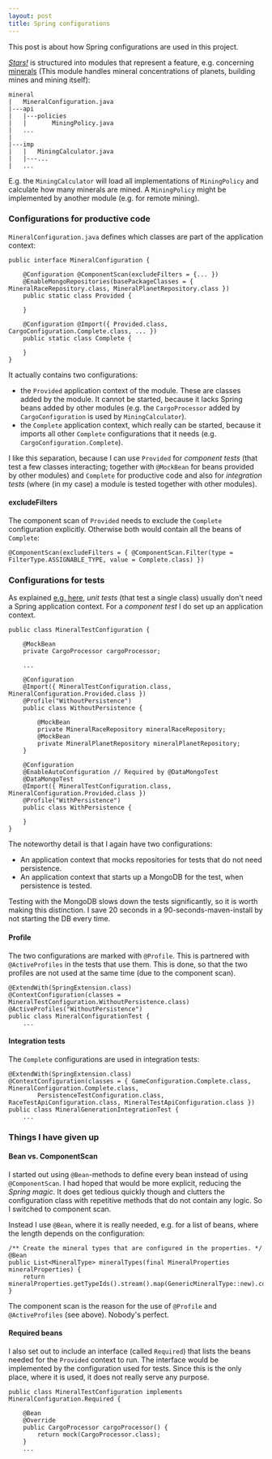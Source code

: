 ```yaml
---
layout: post
title: Spring configurations
---
```


This post is about how Spring configurations are used in this project. 

[_Stars!_](https://github.com/Darkwyng/stars) is structured into modules that represent a feature, e.g. concerning [minerals](https://github.com/Darkwyng/stars/tree/master/parent/addons/src/main/java/com/pim/stars/mineral) (This module handles mineral concentrations of planets, building  mines and mining itself):

```
mineral
|   MineralConfiguration.java
|---api
|   |---policies
|   |       MiningPolicy.java
|   ...
|   
|---imp  
|   |   MiningCalculator.java 
|   |---...
|   ...
```

E.g. the `MiningCalculator` will load all implementations of `MiningPolicy` and calculate how many minerals are mined. A `MiningPolicy` might be implemented by another module (e.g. for remote mining).

### Configurations for productive code
`MineralConfiguration.java` defines which classes are part of the application context:

```
public interface MineralConfiguration {

	@Configuration @ComponentScan(excludeFilters = {... })
	@EnableMongoRepositories(basePackageClasses = { MineralRaceRepository.class, MineralPlanetRepository.class })
	public static class Provided {

	}

	@Configuration @Import({ Provided.class, CargoConfiguration.Complete.class, ... })
	public static class Complete {

	}
}
```

It actually contains two configurations:
- the `Provided` application context of the module. These are classes added by the module. It cannot be started, because it lacks Spring beans added by other modules (e.g. the `CargoProcessor` added by `CargoConfiguration` is used by `MiningCalculator`).
- the `Complete` application context, which really can be started, because it imports all other `Complete` configurations that it needs (e.g. `CargoConfiguration.Complete`).

I like this separation, because I can use `Provided` for _component tests_ (that test a few classes interacting; together with `@MockBean` for beans provided by other modules) and `Complete` for productive code and also for _integration tests_ (where (in my case) a module is tested together with other modules).


#### excludeFilters

The component scan of `Provided` needs to exclude the `Complete` configuration explicitly. Otherwise both would contain all the beans of `Complete`:

```
@ComponentScan(excludeFilters = { @ComponentScan.Filter(type = FilterType.ASSIGNABLE_TYPE, value = Complete.class) })
```

### Configurations for tests

As explained [e.g. here](https://reflectoring.io/unit-testing-spring-boot/#dont-use-spring-in-unit-tests), _unit tests_ (that test a single class) usually don't need a Spring application context. For a _component test_ I do set up an application context.

```
public class MineralTestConfiguration {

	@MockBean
	private CargoProcessor cargoProcessor;

	...
	
	@Configuration
	@Import({ MineralTestConfiguration.class, MineralConfiguration.Provided.class })
	@Profile("WithoutPersistence")
	public class WithoutPersistence {

		@MockBean
		private MineralRaceRepository mineralRaceRepository;
		@MockBean
		private MineralPlanetRepository mineralPlanetRepository;
	}

	@Configuration
	@EnableAutoConfiguration // Required by @DataMongoTest
	@DataMongoTest
	@Import({ MineralTestConfiguration.class, MineralConfiguration.Provided.class })
	@Profile("WithPersistence")
	public class WithPersistence {

	}
}
```

The noteworthy detail is that I again have two configurations:
- An application context that mocks repositories for tests that do not need persistence.
- An application context that starts up a MongoDB for the test, when persistence is tested.

Testing with the MongoDB slows down the tests significantly, so it is worth making this distinction. I save 20 seconds in a 90-seconds-maven-install by not starting the DB every time.

#### Profile

The two configurations are marked with `@Profile`. This is partnered with `@ActiveProfiles` in the tests that use them. This is done, so that the two profiles are not used at the same time (due to the component scan).

```
@ExtendWith(SpringExtension.class)
@ContextConfiguration(classes = MineralTestConfiguration.WithoutPersistence.class)
@ActiveProfiles("WithoutPersistence")
public class MineralConfigurationTest {
    ...
```
#### Integration tests

The `Complete` configurations are used in integration tests:

```
@ExtendWith(SpringExtension.class)
@ContextConfiguration(classes = { GameConfiguration.Complete.class, MineralConfiguration.Complete.class,
		PersistenceTestConfiguration.class, RaceTestApiConfiguration.class, MineralTestApiConfiguration.class })
public class MineralGenerationIntegrationTest {
    ...
```

### Things I have given up

#### Bean vs. ComponentScan

I started out using `@Bean`-methods to define every bean instead of using `@ComponentScan`. I had hoped that would be more explicit, reducing the _Spring magic_. It does get tedious quickly though and clutters the configuration class with repetitive methods that do not contain any logic. So I switched to component scan.

Instead I use `@Bean`, where it is really needed, e.g. for a list of beans, where the length depends on the configuration:

```
/** Create the mineral types that are configured in the properties. */
@Bean
public List<MineralType> mineralTypes(final MineralProperties mineralProperties) {
	return mineralProperties.getTypeIds().stream().map(GenericMineralType::new).collect(Collectors.toList());
}
```

The component scan is the reason for the use of `@Profile` and `@ActiveProfiles` (see above). Nobody's perfect.

#### Required beans

I also set out to include an interface (called `Required`) that lists the beans needed for the `Provided` context to run. The interface would be implemented by the configuration used for tests. Since this is the only place, where it is used, it does not really serve any purpose.

```
public class MineralTestConfiguration implements MineralConfiguration.Required {

	@Bean
	@Override
	public CargoProcessor cargoProcessor() {
		return mock(CargoProcessor.class);
	}
    ...
```
